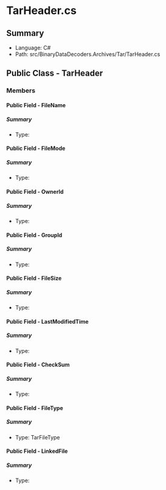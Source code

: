﻿# TarHeader.cs

## Summary

* Language: C#
* Path: src/BinaryDataDecoders.Archives/Tar/TarHeader.cs

## Public Class - TarHeader

### Members

#### Public Field - FileName

##### Summary

 * Type: 

#### Public Field - FileMode

##### Summary

 * Type: 

#### Public Field - OwnerId

##### Summary

 * Type: 

#### Public Field - GroupId

##### Summary

 * Type: 

#### Public Field - FileSize

##### Summary

 * Type: 

#### Public Field - LastModifiedTime

##### Summary

 * Type: 

#### Public Field - CheckSum

##### Summary

 * Type: 

#### Public Field - FileType

##### Summary

 * Type: TarFileType 

#### Public Field - LinkedFile

##### Summary

 * Type: 

